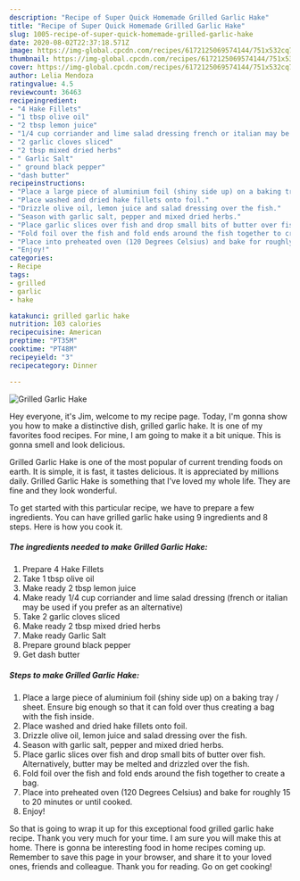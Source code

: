 ```yaml
---
description: "Recipe of Super Quick Homemade Grilled Garlic Hake"
title: "Recipe of Super Quick Homemade Grilled Garlic Hake"
slug: 1005-recipe-of-super-quick-homemade-grilled-garlic-hake
date: 2020-08-02T22:37:18.571Z
image: https://img-global.cpcdn.com/recipes/6172125069574144/751x532cq70/grilled-garlic-hake-recipe-main-photo.jpg
thumbnail: https://img-global.cpcdn.com/recipes/6172125069574144/751x532cq70/grilled-garlic-hake-recipe-main-photo.jpg
cover: https://img-global.cpcdn.com/recipes/6172125069574144/751x532cq70/grilled-garlic-hake-recipe-main-photo.jpg
author: Lelia Mendoza
ratingvalue: 4.5
reviewcount: 36463
recipeingredient:
- "4 Hake Fillets"
- "1 tbsp olive oil"
- "2 tbsp lemon juice"
- "1/4 cup corriander and lime salad dressing french or italian may be used if you prefer as an alternative"
- "2 garlic cloves sliced"
- "2 tbsp mixed dried herbs"
- " Garlic Salt"
- " ground black pepper"
- "dash butter"
recipeinstructions:
- "Place a large piece of aluminium foil (shiny side up) on a baking tray / sheet. Ensure big enough so that it can fold over thus creating a bag with the fish inside."
- "Place washed and dried hake fillets onto foil."
- "Drizzle olive oil, lemon juice and salad dressing over the fish."
- "Season with garlic salt, pepper and mixed dried herbs."
- "Place garlic slices over fish and drop small bits of butter over fish. Alternatively, butter may be melted and drizzled over the fish."
- "Fold foil over the fish and fold ends around the fish together to create a bag."
- "Place into preheated oven (120 Degrees Celsius) and bake for roughly 15 to 20 minutes or until cooked."
- "Enjoy!"
categories:
- Recipe
tags:
- grilled
- garlic
- hake

katakunci: grilled garlic hake 
nutrition: 103 calories
recipecuisine: American
preptime: "PT35M"
cooktime: "PT48M"
recipeyield: "3"
recipecategory: Dinner

---
```



![Grilled Garlic Hake](https://img-global.cpcdn.com/recipes/6172125069574144/751x532cq70/grilled-garlic-hake-recipe-main-photo.jpg)

Hey everyone, it's Jim, welcome to my recipe page. Today, I'm gonna show you how to make a distinctive dish, grilled garlic hake. It is one of my favorites food recipes. For mine, I am going to make it a bit unique. This is gonna smell and look delicious.

Grilled Garlic Hake is one of the most popular of current trending foods on earth. It is simple, it is fast, it tastes delicious. It is appreciated by millions daily. Grilled Garlic Hake is something that I've loved my whole life. They are fine and they look wonderful.




To get started with this particular recipe, we have to prepare a few ingredients. You can have grilled garlic hake using 9 ingredients and 8 steps. Here is how you cook it.

<!--inarticleads1-->

##### The ingredients needed to make Grilled Garlic Hake:

1. Prepare 4 Hake Fillets
1. Take 1 tbsp olive oil
1. Make ready 2 tbsp lemon juice
1. Make ready 1/4 cup corriander and lime salad dressing (french or italian may be used if you prefer as an alternative)
1. Take 2 garlic cloves sliced
1. Make ready 2 tbsp mixed dried herbs
1. Make ready  Garlic Salt
1. Prepare  ground black pepper
1. Get dash butter




<!--inarticleads2-->

##### Steps to make Grilled Garlic Hake:

1. Place a large piece of aluminium foil (shiny side up) on a baking tray / sheet. Ensure big enough so that it can fold over thus creating a bag with the fish inside.
1. Place washed and dried hake fillets onto foil.
1. Drizzle olive oil, lemon juice and salad dressing over the fish.
1. Season with garlic salt, pepper and mixed dried herbs.
1. Place garlic slices over fish and drop small bits of butter over fish. Alternatively, butter may be melted and drizzled over the fish.
1. Fold foil over the fish and fold ends around the fish together to create a bag.
1. Place into preheated oven (120 Degrees Celsius) and bake for roughly 15 to 20 minutes or until cooked.
1. Enjoy!




So that is going to wrap it up for this exceptional food grilled garlic hake recipe. Thank you very much for your time. I am sure you will make this at home. There is gonna be interesting food in home recipes coming up. Remember to save this page in your browser, and share it to your loved ones, friends and colleague. Thank you for reading. Go on get cooking!
